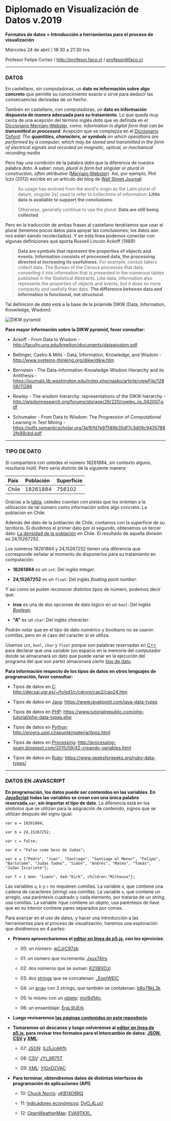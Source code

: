 # Diplomado en Visualización de Datos v.2019

**Formatos de datos + Introducción a herramientas para el proceso de visualización**

Miércoles 24 de abril / 18:30 a 21:30 hrs.

Profesor Felipe Cortez / http://profesor.faco.cl / profesor@faco.cl

- - - - - - - - - - 

### DATOS

En castellano, sin computadoras, un **dato es información sobre algo concreto** que permite su conocimiento exacto o sirve para deducir las consecuencias derivadas de un hecho.

También en castellano, con computadoras, un **dato es información dispuesta de manera adecuada para su tratamiento**. Lo que queda muy cerca de una acepción del término inglés *data* que es definida en el [Diccionario Merriam-Webster](https://www.merriam-webster.com/dictionary/data), como: *information in digital form that can be **transmitted or processed***. Acepción que se complejiza en el [Diccionario Oxford](https://en.oxforddictionaries.com/definition/data): *The **quantities, characters, or symbols** on which operations are performed by a computer, which may be stored and transmitted in the form of electrical signals and recorded on magnetic, optical, or mechanical recording media*

Pero hay una condición de la palabra *data* que la diferencia de nuestra palabra *dato*. A saber: *noun, plural in form but singular or plural in construction, often attributive* ([Merriam-Webster](https://www.merriam-webster.com/dictionary/data)). Así, por ejemplo, Phil Izzo (2012) escribe en un artículo del blog de [Wall Street Journal](https://blogs.wsj.com/economics/2012/07/05/is-data-is-or-is-data-aint-a-plural/):

> As usage has evolved from the word's origin as the Latin plural of datum, singular [is] used to refer to collections of information: **Little data is available to support the conclusions**.
> 
> Otherwise, generally continue to use the plural: **Data are still being collected**.

Pero en la traducción de ambas frases al castellano tendríamos que usar el plural (tenemos pocos datos para apoyar las conclusiones; los datos aún nos están siendo recolectados). Y en esta línea podemos conectar con algunas definiciones que aporta Russell Lincoln Ackoff (1989):

> **Data are symbols that represent the properties of objects and events. Information consists of processed data, the processing directed at increasing its usefulness**. For example, census takers collect data. The Bureau of the Census processes that data, converting it into information that is presented in the numerous tables published in the Statistical Abstracts. Like data, information also represents the properties of objects and events, but it does so more compactly and usefully than data. **The difference between data and information is functional, not structural**.

Tal definición de *data* está a la base de la pirámide DIKW (Data, Information, Knowledge, Wisdom):

![DIKW pyramid](https://eight2late.files.wordpress.com/2011/03/dikw.jpg)

**Para mayor información sobre la *DIKW pyramid*, favor consultar:**

- Ackoff - From Data to Wisdom - http://faculty.ung.edu/kmelton/documents/datawisdom.pdf

- Bellinger, Castro & Mills - Data, Information, Knowledge, and Wisdom - http://www.systems-thinking.org/dikw/dikw.htm

- Bernstein - The Data-Information-Knowledge-Wisdom Hierarchy and its Antithesis - https://journals.lib.washington.edu/index.php/nasko/article/viewFile/12806/11288

- Rowley - The wisdom hierarchy: representations of the DIKW hierarchy - http://wisdomresearch.org/forums/storage/26/220/rowley_jis_042007.pdf

- Schumaker - From Data to Wisdom: The Progression of Computational Learning in Text Mining - https://pdfs.semanticscholar.org/3e1f/fd7e97589b35df7c3d08c94357882fe88cbd.pdf

- - - - - - - - - - - - - - - - 

### TIPO DE DATO

Si compartiera con ustedes el número 18261884, sin contexto alguno, resultaría inútil. Pero sería distinto de la siguiente manera: 

| País      |  Población       | Superficie     |
|:----------|:-----------------|:---------------|
| Chile     | 18261884         | 756102         |

Gracias a la [tabla](http://www.visual-literacy.org/periodic_table/periodic_table.html), ustedes cuentan con pistas que los orientan a la utilización de tal número como información sobre algo concreto: La población en Chile. 

Además del dato de la población de Chile, contamos con la superficie de su territorio. Si dividimos el primer dato por el segundo, obtenemos un tercer dato: [La densidad de la población](https://es.wikipedia.org/wiki/Densidad_de_población) en Chile. El resultado de aquella división es 24,15267252.

Los números 18261884 y 24,15267252 tienen una diferencia que corresponde señalar al momento de disponerlos para su tratamiento en computación: 

- **18261884** es un `int`: Del inglés *integer*.  

- **24,15267252** es un `float`: Del inglés *floating point number*.

Y así como se puden reconocer distintos tipos de número, podemos decir que:

- **true** es una de dos opciones de dato lógico en un `bool`: Del inglés [*Boolean*](https://es.wikipedia.org/wiki/Tipo_de_dato_l%C3%B3gico). 

- **"A"** es un `char`: Del inglés *character*.

Podrán notar que en el tipo de dato numérico y booleano no se usaron comillas, pero en el caso del caracter sí se utiliza. 

Usamos `int`, `bool`, `char` y `float` porque son palabras reservadas en [C++](https://es.wikipedia.org/wiki/C%2B%2B) para declarar que una variable (un espacio en la memoria del computador donde se almacenará un dato que puede variar en la ejecución del programa del que son parte) almacenará cierto [tipo de dato](https://beginnersbook.com/2017/08/cpp-data-types/). 

**Para información respecto de los tipos de datos en otros lenguajes de programación, favor consultar:**

- Tipos de datos en [C](https://es.wikipedia.org/wiki/C_(lenguaje_de_programaci%C3%B3n)): http://decsai.ugr.es/~jfv/ed1/c/cdrom/cap2/cap24.htm

- Tipos de datos en [Java](https://es.wikipedia.org/wiki/Java_(lenguaje_de_programaci%C3%B3n)): https://www.javatpoint.com/java-data-types

- Tipos de datos en [PHP](https://es.wikipedia.org/wiki/PHP): https://www.tutorialrepublic.com/php-tutorial/php-data-types.php

- Tipos de datos en [Python](https://es.wikipedia.org/wiki/Python): http://progra.usm.cl/apunte/materia/tipos.html

- Tipos de datos en [Processing](https://es.wikipedia.org/wiki/Processing): http://processing-spain.blogspot.com/2015/09/42-creando-variables.html

- Tipos de datos en [Ruby](https://es.wikipedia.org/wiki/Ruby): https://www.geeksforgeeks.org/ruby-data-types/


- - - - - - - - - - - - - - - - -

### DATOS EN JAVASCRIPT

**En programación, los datos puede ser contenidos en las variables. En [JavaScript](https://es.wikipedia.org/wiki/JavaScript) todas las variables se crean con una única palabra reservada,`var`, sin importar el tipo de dato**. La diferencia está en los símbolos que se utilizan para la asignación de contenido, signos que se utilizan después del signo igual:

```
var a = 18261884;

var b = 24,15267252;

var c = false;

var d = "Falso como beso de Judas";

var e = ["Pedro", "Juan", "Santiago", "Santiago el Menor", "Felipe", "Bartolomé", "Judas Tadeo", "Simón", "Andrés", "Mateo", "Tomás", "Judas Iscariote"];

var f = { mom: "Luann", dad:"Kirk", children:"Milhouse"};
```

Las variables `a`, `b` y `c` no requieren comillas. La variable `d`, que contiene una cadena de caracteres (*string*) usa comillas. La variable `e`, que contiene un arreglo, usa paréntesis cuadrado y cada elemento, por tratarse de un *string*, usa comillas. La variable `f`que contiene un objeto, usa paréntesis de llave que en su interior contiene pares separados por comas.

Para avanzar en el uso de datos, y hacer una introducción a las herramientas para el proceso de visualización, haremos una exploración que dividiremos en 4 partes:

- **Primero aprovecharemos el [editor en línea de p5.js](https://editor.p5js.org/), con los ejercicios**:

  - 00: un número: [wCJrC97zb](https://editor.p5js.org/profesorfaco/sketches/wCJrC97zb)

  - 01: un número que incrementa: [Jxux74Irs](https://editor.p5js.org/profesorfaco/sketches/Jxux74Irs)

  - 02: dos números que se suman: [K21IBXOzj](https://editor.p5js.org/profesorfaco/sketches/K21IBXOzj)

  - 03: dos [strings](https://developer.mozilla.org/es/docs/Web/JavaScript/Referencia/Objetos_globales/String) que se concatenan: [_EoptWEIC](https://editor.p5js.org/profesorfaco/sketches/_EoptWEIC)

  - 04: un [array](https://developer.mozilla.org/es/docs/Web/JavaScript/Referencia/Objetos_globales/Array) con 2 strings, que también se contatenan: [b8o79kL3k](https://editor.p5js.org/profesorfaco/sketches/b8o79kL3k)

  - 05: lo mismo con un [objeto](https://developer.mozilla.org/es/docs/Learn/JavaScript/Objects/Basics): [mvI9d1djc](https://editor.p5js.org/profesorfaco/sketches/mvI9d1djc)

  - 06: un ensamblaje: [EraL9UErk](https://editor.p5js.org/profesorfaco/sketches/EraL9UErk)

- **Luego revisaremos [las páginas contenidas en este repositorio](https://profesorfaco.github.io/datos/)**.

- **Tomaremos un descanso y luego volveremos al [editor en línea de p5.js](https://editor.p5js.org/), para revisar tres formatos para el intercambio de datos: [JSON](https://www.json.org/json-es.html), [CSV](https://es.wikipedia.org/wiki/Valores_separados_por_comas) y [XML](https://developer.mozilla.org/es/docs/Introducci%C3%B3n_a_XML)**:

  - 07: [JSON](https://raw.githubusercontent.com/profesorfaco/datos/gh-pages/datos/sudamerica.json): [XJSJcAKfh](https://editor.p5js.org/profesorfaco/sketches/XJSJcAKfh)

  - 08: [CSV](https://raw.githubusercontent.com/profesorfaco/datos/gh-pages/datos/sudamerica.csv): [JYt_9R75T](https://editor.p5js.org/profesorfaco/sketches/JYt_9R75T)

  - 09: [XML](https://raw.githubusercontent.com/profesorfaco/datos/gh-pages/datos/sudamerica.xml): [YIGnDZVAC](https://editor.p5js.org/profesorfaco/sketches/YIGnDZVAC)

- **Para terminar, obtendremos datos de distintas interfaces de programación de aplicaciones (API)**:

  - 10: [Chuck Norris](https://api.chucknorris.io/): [yKB14D8RQ](https://editor.p5js.org/profesorfaco/sketches/)
    
  - 11: [Indicadores económicos](https://mindicador.cl/): [DvO_4Lucl](https://editor.p5js.org/profesorfaco/sketches/DvO_4Lucl)

  - 12: [OpenWeatherMap](https://openweathermap.org/): [EVA9TKXl_](https://editor.p5js.org/profesorfaco/sketches/EVA9TKXl_)
